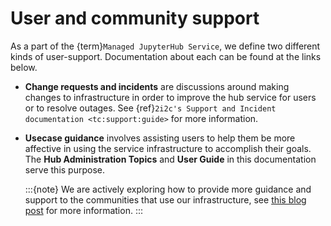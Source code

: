 # User and community support

As a part of the {term}`Managed JupyterHub Service`, we define two different kinds of user-support.
Documentation about each can be found at the links below.

- **Change requests and incidents** are discussions around making changes to infrastructure in order to improve the hub service for users or to resolve outages.
  See {ref}`2i2c's Support and Incident documentation <tc:support:guide>` for more information.
- **Usecase guidance** involves assisting users to help them be more affective in using the service infrastructure to accomplish their goals.
  The **Hub Administration Topics** and **User Guide** in this documentation serve this purpose.

  :::{note}
  We are actively exploring how to provide more guidance and support to the communities that use our infrastructure, see [this blog post](https://2i2c.org/blog/2022/job-product-community-lead/) for more information.
  :::
